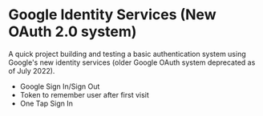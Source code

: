 # Google Identity Services (New OAuth 2.0 system)

A quick project building and testing a basic authentication system using Google's new identity services (older Google OAuth system deprecated as of July 2022).

- Google Sign In/Sign Out
- Token to remember user after first visit
- One Tap Sign In
